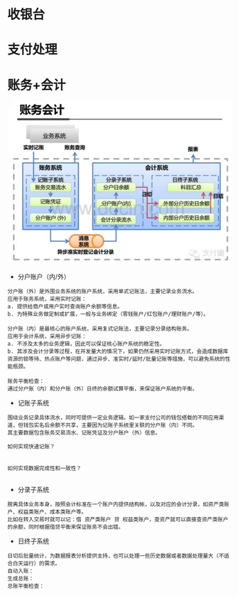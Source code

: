 # 






# 收银台

# 支付处理

# 账务+会计
![Alt text](./images/pay_system_3.jpg "pay_system_3")
* 分户账户（内/外）
```
分户账（外）是外围业务系统的账户系统，采用单式记账法，主要记录业务流水。
应用于账务系统，采用实时记账：
a. 提供给商户或用户实时查询账户余额等信息。
b. 为特殊业务做定制或扩展，一般与业务绑定（零钱账户/红包账户/理财账户/等）。

分户账（内）是最核心的账户系统，采用复式记账法，主要记录分录结构账务。
应用于会计系统，采用异步记账：
a. 不涉及太多的业务逻辑，因此可以保证核心账户系统的稳定性。
b. 其涉及会计分录等过程，在并发量大的情况下，如果仍然采用实时记账方式，会造成数据库资源的锁等待、热点账户等问题，通过异步、准实时/延时/批量记账等措施，可以避免系统的性能瓶颈。

账务平衡检查：
通过分户账（内）和分户账（外）日终的余额试算平衡，来保证账户系统的平衡。
```
* 记账子系统
```
围绕业务记录具体流水，同时可提供一定业务逻辑。如一家支付公司的钱包搭载的不同应用渠道，但钱包实名后余额不共享，主要因为记账子系统里关联的分户账（内）不同。
其主要数据包含账务交易流水、记账凭证及分户账户（外）信息。
```
```
如何实现快速记账？


如何实现数据完成性和一致性？


```
* 分录子系统
```
脱离具体业务本身，按照会计标准在一个账户内提供结构帐，以及对应的会计分录，如资产类账户、权益类账户、成本类账户等。
比如在转入交易时就可以记：借 资产类账户 贷 权益类账户，查资产就可以直接查资产类账户的余额，同时根据借贷平衡来保证账务不会出错。
```

* 日终子系统
```
日切后批量统计，为数据报表分析提供支持，也可以处理一些历史数据或者数据处理量大（不适合白天运行）的需求。
自动入账：
生成总账：
总账平衡检查：

```

